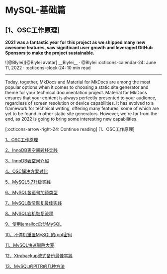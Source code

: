 # MySQL-基础篇


## [1、OSC工作原理]

__2021 was a fantastic year for this project as we shipped many new awesome
features, saw significant user growth and leveraged GitHub Sponsors to make the
project sustainable.__

<aside class="mdx-author" markdown>
![@Blylei][@Blylei avatar]
<span>__Blylei__ · @Blylei</span>
<span>
:octicons-calendar-24: June 11, 2022 ·
:octicons-clock-24: 10 min read
</span>
</aside>

[@blylei avatar]: https://avatars.githubusercontent.com/u/38288045

---

Today, together, MkDocs and Material for MkDocs are among the most popular
options when it comes to choosing a static site generator and theme for your
technical documentation project. Material for MkDocs ensures that your
content is always perfectly presented to your audience, regardless of screen
resolution or device capabilities. It has evolved to a framework for technical
writing, offering many features, some of which are yet to be found in other
static site generators. However, we're far from the end, as 2022 is going to
bring some interesting new capabilities.

[:octicons-arrow-right-24: Continue reading] [1、OSC工作原理]


[1、OSC工作原理](202201/1.OSC工作原理.md)

[2、InnoDB表空间转移实践](202201/3.InnoDB表空间转移实践.md)

[3、InnoDB表空间介绍](202201/4.InnoDB表空间介绍.md)

[4、OSC解决方案对比](202201/5.OSC解决方案对比.md)

[5、MySQL5.7升级实践](202201/6.MySQL5.7升级实践.md)

[6、MySQL各语句加锁类型](202201/7.MySQL各语句加锁类型.md)

[7、MySQL备份恢复最佳实践](202202/1.MySQL备份恢复最佳实践.md)

[8、MySQL宕机恢复流程](202202/2.MySQL宕机恢复流程.md)

[9、使用jemalloc启动MySQL](202205/1.使用jemalloc启动MySQL.md)

[10、不停机重置MySQL的root密码](202206/1.不停机重置MySQL的root密码.md)

[11、MySQL快速删除大表](202209/1.MySQL快速删除大表.md)

[12、Xtrabackup流式备份最佳实践](202303/1.Xtrabackup流式备份最佳实践.md)

[13、MySQL的PITR的几种方法](202304/1.MySQL实现PITR的几种方法.md)